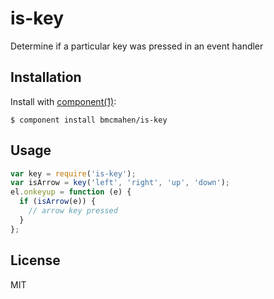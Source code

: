 
# is-key

  Determine if a particular key was pressed in an event handler

## Installation

  Install with [component(1)](http://component.io):

    $ component install bmcmahen/is-key

## Usage

```javascript
var key = require('is-key');
var isArrow = key('left', 'right', 'up', 'down');
el.onkeyup = function (e) {
  if (isArrow(e)) {
    // arrow key pressed
  }
};
```


## License

  MIT
